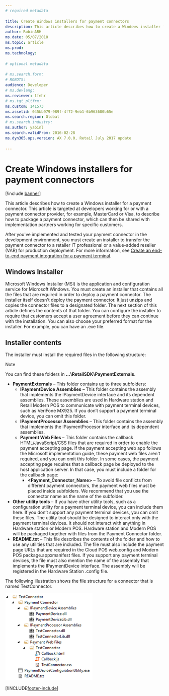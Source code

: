 ```yaml
---
# required metadata

title: Create Windows installers for payment connectors
description: This article describes how to create a Windows installer for a payment connector. 
author: RobinARH
ms.date: 05/07/2018
ms.topic: article
ms.prod: 
ms.technology: 

# optional metadata

# ms.search.form: 
# ROBOTS: 
audience: Developer
# ms.devlang: 
ms.reviewer: tfehr
# ms.tgt_pltfrm: 
ms.custom: 141573
ms.assetid: 045bb979-989f-4f72-9eb1-6b963680b65e
ms.search.region: Global
# ms.search.industry: 
ms.author: yabinl
ms.search.validFrom: 2016-02-28
ms.dyn365.ops.version: AX 7.0.0, Retail July 2017 update

---
```


# Create Windows installers for payment connectors

[!include [banner](../includes/banner.md)]

This article describes how to create a Windows installer for a payment connector. This article is targeted at developers working for or with a payment connector provider, for example, MasterCard or Visa, to describe how to package a payment connector, which can then be shared with implementation partners working for specific customers. 

After you've implemented and tested your payment connector in the development environment, you must create an installer to transfer the payment connector to a retailer IT professional or a value-added reseller (VAR) for production deployment. For more information, see [Create an end-to-end payment integration for a payment terminal](end-to-end-payment-extension.md).

## Windows Installer
Microsoft Windows Installer (MSI) is the application and configuration service for Microsoft Windows. You must create an installer that contains all the files that are required in order to deploy a payment connector. The installer itself doesn't deploy the payment connector. It just unzips and copies the connector files to a designated folder. The next section of this article defines the contents of that folder. You can configure the installer to require that customers accept a user agreement before they can continue with the installation. You can also choose your preferred format for the installer. For example, you can have an .exe file.

## Installer contents
The installer must install the required files in the following structure:

> [!Note]
> You can find these folders in **...\RetailSDK\PaymentExternals**.

-   **PaymentExternals** – This folder contains up to three subfolders:
    -   **IPaymentDevice Assemblies** – This folder contains the assembly that implements the IPaymentDevice interface and its dependent assemblies. These assemblies are used in Hardware station and Retail Modern POS to communicate with payment terminal devices, such as VeriFone MX925. If you don’t support a payment terminal device, you can omit this folder.
    -   **IPaymentProcessor Assemblies** – This folder contains the assembly that implements the IPaymentProcesor interface and its dependent assemblies.
    -   **Payment Web Files** – This folder contains the callback HTML/JavaScript/CSS files that are required in order to enable the payment accepting page. If the payment accepting web app follows the Microsoft implementation guide, these payment web files aren't required, and you can omit this folder. In some cases, the payment accepting page requires that a callback page be deployed to the host application server. In that case, you must include a folder for the callback page:
        -   **&lt;Payment\_Connector\_Name&gt;** – To avoid file conflicts from different payment connectors, the payment web files must be placed inside subfolders. We recommend that you use the connector name as the name of the subfolder.
-   **Other utility tools** – If you have other utility tools, such as a configuration utility for a payment terminal device, you can include them here. If you don’t support any payment terminal devices, you can omit these files. The utility tool should be designed to interact only with the payment terminal devices. It should not interact with anything in Hardware station or Modern POS. Hardware station and Modern POS will be packaged together with files from the Payment Connector folder.
-   **README.txt** – This file describes the contents of the folder and how to use any utilities that are included. The file must also include the payment page URLs that are required in the Cloud POS web.config and Modern POS package.appxmanifest files. If you support any payment terminal devices, the file must also mention the name of the assembly that implements the IPaymentDevice interface. The assembly will be registered in the Hardware Station .config file.

The following illustration shows the file structure for a connector that is named TestConnector. 

[![File structure for TestConnector.](./media/paymentconnectorinstaller.png)](./media/paymentconnectorinstaller.png)





[!INCLUDE[footer-include](../../includes/footer-banner.md)]